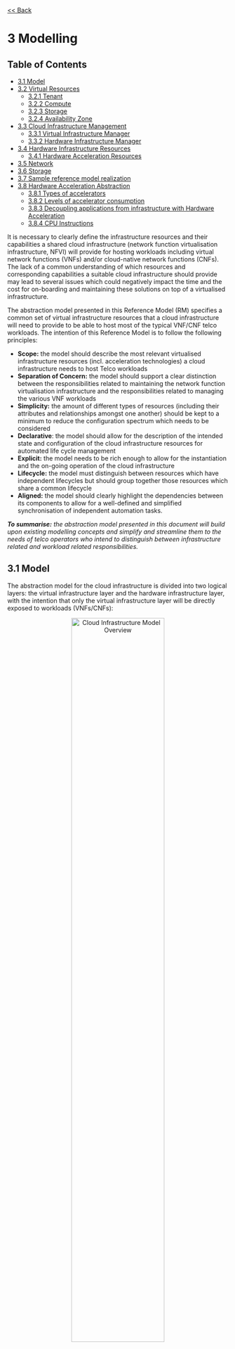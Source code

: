 [<< Back](../../ref_model)
# 3 Modelling

## Table of Contents
* [3.1 Model](#3.1)
* [3.2 Virtual Resources](#3.2)
  * [3.2.1 Tenant](#3.2.1)
  * [3.2.2 Compute](#3.2.2)
  * [3.2.3 Storage](#3.2.3)
  * [3.2.4 Availability Zone](#3.2.4)
* [3.3 Cloud Infrastructure Management](#3.3)
  * [3.3.1 Virtual Infrastructure Manager](#3.3.1)
  * [3.3.2 Hardware Infrastructure Manager](#3.3.2)
* [3.4 Hardware Infrastructure Resources](#3.4)
  * [3.4.1 Hardware Acceleration Resources](#3.4.1)
* [3.5 Network](#3.5)
* [3.6 Storage](#3.6)
* [3.7 Sample reference model realization](#3.7)
* [3.8 Hardware Acceleration Abstraction](#3.8)
  * [3.8.1 Types of accelerators](#3.8.1)
  * [3.8.2 Levels of accelerator consumption](#3.8.2)
  * [3.8.3 Decoupling applications from infrastructure with Hardware Acceleration](#3.8.3)
  * [3.8.4 CPU Instructions](#3.8.4)

It is necessary to clearly define the infrastructure resources and their capabilities a shared cloud infrastructure (network function virtualisation infrastructure, NFVI) will provide for hosting workloads including virtual network functions (VNFs) and/or cloud-native network functions (CNFs). The lack of a common understanding of which resources and corresponding capabilities a suitable cloud infrastructure should provide may lead to several issues which could negatively impact the time and the cost for on-boarding and maintaining these solutions on top of a virtualised infrastructure.

The abstraction model presented in this Reference Model (RM) specifies a common set of virtual infrastructure resources that a cloud infrastructure will need to provide to be able to host most of the typical VNF/CNF telco workloads. The intention of this Reference Model is to follow the following principles:

- **Scope:** the model should describe the most relevant virtualised infrastructure resources (incl. acceleration technologies) a cloud infrastructure needs to host Telco workloads
- **Separation of Concern:** the model should support a clear distinction between the responsibilities related to maintaining the network function virtualisation infrastructure and the responsibilities related to managing the various VNF workloads
- **Simplicity:** the amount of different types of resources (including their attributes and relationships amongst one another) should be kept to a minimum to reduce the configuration spectrum which needs to be considered
- **Declarative**: the model should allow for the description of the intended state and configuration of the cloud infrastructure resources for automated life cycle management
- **Explicit:** the model needs to be rich enough to allow for the instantiation and the on-going operation of the cloud infrastructure
- **Lifecycle:** the model must distinguish between resources which have independent lifecycles but should group together those resources which share a common lifecycle
- **Aligned:** the model should clearly highlight the dependencies between its components to allow for a well-defined and simplified synchronisation of independent automation tasks.

_**To summarise:** the abstraction model presented in this document will build upon existing modelling concepts and simplify and streamline them to the needs of telco operators who intend to distinguish between infrastructure related and workload related responsibilities._

<a name="3.1"></a>
## 3.1 Model

The abstraction model for the cloud infrastructure is divided into two logical layers: the virtual infrastructure layer and the hardware infrastructure layer, with the intention that only the virtual infrastructure layer will be directly exposed to workloads (VNFs/CNFs):

<p align="center"><img src="../figures/ch03-model-overview.png" alt="Cloud Infrastructure Model Overview" Title="Cloud Infrastructure Model Overview" width="65%"/></p>
<p align="center"><b>Figure 3-1:</b> Cloud Infrastructure Model Overview.</p>

The functionalities of each layer are as follows:
- **Virtual infrastructure resources:** These are all the infrastructure resources (compute, storage and networks) which the cloud infrastructure provides to the workloads such as VNFs/CNFs. These virtual resources can be managed by the tenants and tenant workloads directly or indirectly via an application programming interface (API).
- **Virtual infrastructure manager:** This consists of the software components that manage the virtual resources and make those management capabilities accessible via one or more APIs. The responsibilities of this functionality include the management of logical constructs such as tenants, tenant workloads, resource catalogues, identities, access controls, security policies, etc.
- **Hardware infrastructure manager:** This is a logical block of functionality responsible for the management of the abstracted hardware resources (compute, network and storage) and as such it is shielded from the direct involvement with server host software.
- **Physical Infrastructure Resources:** These consist of physical hardware components such as servers, (including random access memory, local storage, network ports, and hardware acceleration devices), storage devices, network devices, and the basic input output system (BIOS).
- **Workloads (VNFs/CNFs):** These consist of workloads such as virtualized and/or containerized network functions that run within a virtual machine (VM) or as a set of containers.

<a name="3.2"></a>
## 3.2 Virtual Resources

The virtual infrastructure resources provided by the Cloud Infrastructure can be grouped into four categories as shown in the diagram below:

<p align="center"><img src="../figures/ch03-model-virtual-resources.png" alt="NFVI Virtual Infrastructure Resources" Title="NFVI Virtual Infrastructure Resources" width="65%"/></p>
<p align="center"><b>Figure 3-2:</b> Virtual Infrastructure Resources provide virtual compute, storage and networks in a tenant context.</p>

- **Tenants:** represent an isolated and independently manageable elastic pool of compute, storage and network resources
- **Compute resources:** represent virtualised computes for workloads and other systems as necessary
- **Storage resources:** represent virtualised resources for persisting data
- **Network resources:** represent virtual resources providing layer 2 and layer 3 connectivity

The virtualised infrastructure resources related to these categories are listed below.

<a name="3.2.1"></a>
### 3.2.1 Tenant

A cloud infrastructure needs to be capable of supporting multiple tenants and has to isolate sets of infrastructure resources dedicated to specific workloads (VNF/CNF) from one another. Tenants represent an independently manageable logical pool of compute, storage and network resources abstracted from physical hardware.

_**Example**: a tenant within an OpenStack environment or a Kubernetes cluster._


| Attribute  | Description                                                                                             |
|------------|---------------------------------------------------------------------------------------------------------|
| `name`     | name of the logical resource pool                                                                       |
| `type`     | type of tenant (e.g. OpenStack tenant, Kubernetes cluster, …)                                           |
| `vcpus`    | max. number of virtual CPUs                                                                             |
| `ram`      | max. size of random access memory in GB                                                                 |
| `disk`     | max. size of ephemeral disk in GB                                                                       |
| `networks` | description of external networks required for inter-domain connectivity                                 |
| `metadata` | key/value pairs for selection of the appropriate physical context (e.g. location, availability zone, …) |

<p align="center"><b>Table 3-1:</b> Attributes of a tenant</p>

<a name="3.2.2"></a>
### 3.2.2 Compute
A virtual machine or a container/pod is used by a tenant capable of hosting the application components of workloads (VNFs). A virtual compute therefore requires a tenant context and, since it will need to communicate with other communication partners, it is assumed that the networks have been provisioned in advance.

_**Example**: a virtual compute descriptor as defined in TOSCA Simple Profile for NFV._

| Attribute      | Description                                                                   |
|----------------|-------------------------------------------------------------------------------|
| `name`         | name of the virtual host                                                      |
| `vcpus`        | number of virtual CPUs                                                        |
| `ram`          | size of random access memory in GB                                            |
| `disk`         | size of root disc in GB                                                       |
| `nics`         | sorted list of network interfaces connecting the host to the virtual networks |
| `acceleration` | key/value pairs for selection of the appropriate acceleration technology      |
| `metadata`     | key/value pairs for selection of the appropriate redundancy domain            |

<p align="center"><b>Table 3-2:</b> Attributes of compute resources</p>

<a name="3.2.3"></a>
### 3.2.3 Storage

A workload can request different types of storage based on data longevity: persistent or ephemeral storage.
Persistent storage outlives the compute instance whereas ephemeral storage is linked to compute instance lifecycle.

There are multiple storage performance requirements such as latency, IOPS and capacity. For example, a workload may require one of its storage device to provide low latency, high IOPS and very large/huge storage capacity (terabytes of data).
Low Latency storage is for workloads which have strong constraints on the time to access the storage.
High IOPS oriented storage is for workloads requiring lots of read/write actions.
Capacity oriented storage is for workloads that need lots of volumetry without strong perfomance constraints.

Storage resources have the following attributes:

| Attribute           | Description                                                              |
|---------------------|--------------------------------------------------------------------------|
| `name`              | name of storage resources                                                |
| `data availibilty`  | persistent or ephemeral                                                  |  
| `performance`       | latency, IOPS, capacity                            |
| `enhanced features` | replication, encryption                                                  |
| `type`              | block, object or file                                                    |
| `size`              | size in GB                                                       |

<p align="center"><b>Table 3-3:</b> Attributes of storage resources</p>


<a name="3.2.4"></a>
### 3.2.4 Availability Zone
An availability zone is a logical pool of physical resources (e.g. compute, block storage, and network).  These logical pools segment the physical resources of a cloud based on factors chosen by the cloud operator. The cloud operator may create availability zones based on location (rack, datacenter), or indirect failure domain dependencies like power sources.  Workloads can leverage availability zones to utilise multiple locations or avoid sharing failure domains for a workload, and thus increase its fault-tolerance.

As a logical group with operator-specified criteria, the only mandatory attribute for an Availability Zone is the name.

| Attribute | Description |
| --- | --- |
| `name` | name of the availability zone |

<p align="center"><b>Table 3-4:</b> Attributes of availability zones</p>

<a name="3.3"></a>
## 3.3 Cloud Infrastructure Management
Cloud infrastructure provides the capability to manage virtual and hardware resources via Application Programmable Interfaces or graphical user interfaces.

<a name="3.3.1"></a>
### 3.3.1 Virtual Infrastructure Manager
The virtual infrastructure manager allows to:

* setup, manage and delete tenants,
* setup, manage and delete user- and service-accounts,
* manage access privileges and
* provision, manage, monitor and delete virtual resources.

<p align="center"><img src="../figures/ch03-model-virtual-manager.png" alt="Virtual Infrastructure Manager" Title="Virtual Infrastructure Manager" width="65%"/></p>
<p align="center"><b>Figure 3-3:</b> Virtual Infrastructure Manager.</p>

 The virtual infrastructure manager needs to support the following functional aspects:

* **API/UI**: an application programming interface / user interface providing access to the virtual resource management function

* **Catalogue**: manages the collection of available templates for virtual resource the cloud infrastructure can provide

* **Inventory**: manages the information related to virtual resources of a cloud infrastructure

* **Scheduler**: receives requests via API/UI, provisions and manages virtual resources by coordinating the activities of the compute-, storage- and network resources managers

* **Monitoring**:  monitors and collects information on all events and the current state of all virtual resources

* **Additional Management Functions**: include identity management, access management, policy management (e.g. to enforce security policies), etc.

* **Compute Resources Manager**: provides a mechanism to provision virtual resources with the help of hardware compute resources

* **Storage Resources Manager**: provides a mechanism to provision virtual resources with the help of hardware storage resources

* **Network Resources Manager**: provides a mechanism to provision virtual resources with the help of hardware network resources

<a name="3.3.2"></a>
### 3.3.2 Hardware Infrastructure Manager
The hardware infrastructure manager allows to:
* provision, manage, monitor and delete hardware resources (underlay network, physical compute, physical storage, accelerators)
* manage hardware resource discovery and topology
* manage equipment
* manage hardware infrastructure telemetry and log collection services

<p align="center"><img src="../figures/ch03-model-hardware-manager.png" alt="Hardware Infrastructure Manager" Title="Hardware Infrastructure Manager" width="65%"/></p>
<p align="center"><b>Figure 3-4:</b> Hardware Infrastructure Manager.</p>

The hardware infrastructure manager needs to support the following functional aspects:

 * **API/UI**: an application programming interface / user interface providing access to the hardware resource management functions

* **Discovery**: discover and manages the information related to hardware resources of a cloud infrastructure

* **Equipment**: discover and manages the information related to hardware resources of a cloud infrastructure

* **Resource Allocation and Composition**: creates and allocates abstracted hardware resources

* **Monitoring**:  monitors and collects information on all events and the current state of all hardware resources

* **Topology**:  manages topological view of hardware resources

* **Additional Management Functions**: include identity management, access management, policy management (e.g. to enforce security policies), etc.

* **Underlay Network Resources Manager**: provides a mechanism to provision hardware resources for the use by the underlay network (e.g. switch fabric, smartNICs)

* **Physical Compute Resources Manager**: provides a mechanism to provision hardware compute resources

* **Physical Storage Resources Manager**: provides a mechanism to provision hardware storage resources

* **Accelerators**: provide a mechanism to provision hardware accelerator services

<a name="3.4"></a>
## 3.4 Hardware Infrastructure Resources

The physical compute, storage and network resources serve as the foundation of the cloud infrastructure. They are as such not directly exposed to the workloads (VNFs/CNFs).

<p align="center"><img src="../figures/ch03-model-physical-resources.png" alt="Hardware Infrastructure Resources" Title="Hardware Infrastructure Resources" width="65%"/></p>
<p align="center"><b>Figure 3-5:</b> Hardware Infrastructure Resources</p>

<a name="3.4.1"></a>
### 3.4.1 Hardware Acceleration Resources

...

More details in [Section 3.8 Hardware Acceleration Abstraction](https://github.com/cntt-n/CNTT/blob/master/doc/ref_model/chapters/chapter03.md#3.8).

<a name="3.5"></a>
## 3.5 Network
Networking, alongside Compute and Storage, is an integral part of the Cloud Infrastructure (Network Function Virtualisation Infrastructure). The general function of networking in this context is to provide the connectivity between various virtual and physical resources required for the delivery of a network service. Such connectivity may manifest itself as a virtualised network between VMs and/or containers (e.g. overlay networks managed by SDN controllers, and/or programmable network fabrics) or as an integration into the infrastructure hardware level for offloading some of the network service functionality.

Normalization of the integration reference points between different layers of the Cloud Infrastructure architecture is one of the main concerns. In the networking context the primary focus is directed on the packet flow and control flow interfaces between the virtual resources (referred to as Software (SW) Virtualisation Layer) and physical resources (referred to as Hardware (HW) Infrastructure Layer), as well as on related integration into the various MANO reference points (hardware/network infrastructure management, orchestration). The identification of these two different layers (SW Virtualisation Layer and HW Infrastructure Layer) remains in alignment with the separation of resources into virtual and physical resources, generally used in this document, see e.g. Figure 3-1. The importance of understanding the separation of concerns between SW Virtualisation Layer and HW Infrastructure Layer is important because without it, the cardinality of having multiple CaaS and IaaS instances executing on their own private virtual resources from the single shared HW Infrastructure Layer cannot be expressed into separate administrative domains.

Principles that should be followed during the development and definition of the networking scope for the Reference Model, Reference Architectures, Reference Implementations and Reference Conformance test suites:

* Abstraction: A standardized network abstraction layer between the Virtualisation Layers and the Network Physical Resources Layer that hides (or abstracts) the details of the Network Physical resources from the Virtualisation Layers.

> **Note:**  In deployment phases this principle may be applied in many different ways e.g. depending on target use case requirements, workload characteristics, different algorithm implementations of pipeline stages and available platforms. The network abstraction layer supports, for example, physical resources with or without programmable hardware acceleration, or programmable network switches

* Agnosticism: Define Network Fabric concepts and models that can carry any type of traffic in terms of:
  * Control, User and Management traffic types
  * Acceleration technologies that can support multiple types of infrastructure deployments and network function workloads

* Automation: Enable end-to-end automation, from Physical Fabric installation and provisioning to automation of workloads (VNF/CNF) onboarding.

* Openness: All networking is based on open source or standardized APIs (North Bound Interfaces (NBI) and South Bound Interfaces (SBI)) and should enable integration of open source networking components such as SDN controllers.

* Programmability: Network model enables a programmable forwarding plane controlled from a separately deployed control plane.

* Scalability: Network model enables scalability to handle all traffic traverse North-South and East-West enabling small up to large deployments in a non-blocking manner.

* Workload agnostic: Network model is capable of providing connectivity to any type of workloads, including VNF, CNF and BareMetal workloads.

* Carrier Grade: Network model is capable of supporting deployments of the carrier grade workloads.

* Future proof: Network model is extendible to support known and emerging technology trends including SmartNICs, FPGAs and Programmable Switches, integrated for multi-clouds, and Edge related technologies.

<a name="3.6"></a>
## 3.6 Storage
The general function of storage subsystem is to provide the needed data store to various virtual and physical resources required for the delivery of a network service. In cloud infrastructure such storage may manifest itself in various ways like storage endpoints being exposed over network from software defined storage dedicated clusters or hyperconverged nodes (combining storage and other functions like compute or networking).
Storage also follows the alignment of separated virtual and physical resources of SW Virtualization Layer and HW infrastructure. Reasons for such alignment are described more in Section 3.5. The following principles apply to Storage scope for the Reference Model, Reference Architectures, Reference Implementations and Reference Conformance test suites:
* Abstraction: A standardized storage abstraction layer between the Virtualisation Layers and the Storage Physical Resources Layer that hides (or abstracts) the details of the Storage Physical resources from the Virtualisation Layers.
* Agnosticism: Define Storage subsystem concepts and models that can provide various storage types and performance requirements (more in Virtual Resources [3.2.3 Storage](#3.2.3)).
* Automation: Enable end-to-end automation, from Physical Storage installation and provisioning to automation of workloads (VNF/CNF) onboarding.
* Openness: All storage is based on open source or standardized APIs (North Bound Interfaces (NBI) and South Bound Interfaces (SBI)) and should enable integration of storage components such as Software Defined Storage controllers.
* Scalability: Storage model enables scalability to enable small up to large deployments.
* Workload agnostic: Storage model can provide storage functionality to any type of workloads, including VNF, CNF and BareMetal workloads.
* Future proof: Storage model is extendible to support known and emerging technology trends covering spectrum of memory-storage technologies including Software Defined Storage with mix of SATA- and NVMe-based SSDs, DRAM and Persistent Memory, integrated for multi-clouds, and Edge related technologies.

<a name="3.7"></a>
## 3.7 Sample reference model realization

The following diagram presents an example of the realization of the reference model, where a virtual infrastructure layer contains three coexisting but different types of implementation: a typical IaaS using VMs and a hypervisor for virtualisation, a CaaS on VM/hypervisor, and a CaaS on bare metal. This diagram is presented for illustration purposes only and it does not preclude validity of many other different combinations of implementation types. Note that the model enables several potentially different controllers orchestrating different type of resources (virtual and/or hardware). Management clients can manage virtual resources via Virtual Infrastructure Manager (Container Infrastructure Service Manager for CaaS, or Virtual Infrastructure Manager for IaaS), or alternatively hardware infrastructure resources via hardware infrastructure manager.  The latter situation may occur for instance when an orchestrator (an example of a management client) is involved in provisioning the physical network resources with the assistance of the controllers. Also, this realization example would enable implementation of a programmable fabric.

<p align="center"><img src="../figures/ch03-model-realization-diagram-2.png" alt="Reference model realization example" Title="Reference model realization example" width="65%"/></p>
<p align="center"><b>Figure 3-6:</b> Reference model realization example</p>

The terms Container Infrastructure Service Instance and Container Infrastructure Service Manager should be understood as defined in ETSI GR NFV-IFA 029 V3.3.1 [4]. More detailed deployment examples can be found in [Section 4.3](https://github.com/cntt-n/CNTT/blob/master/doc/ref_model/chapters/chapter04.md#43-networking) of this Reference Model document.

<a name="3.8"></a>
## 3.8 Hardware Acceleration Abstraction

<a name="3.8.1"></a>
### 3.8.1 Types of accelerators

<a name="3.8.2"></a>
### 3.8.2 Levels of accelerator consumption

<a name="3.8.3"></a>
### 3.8.3 Decoupling applications from infrastructure with Hardware Acceleration


<a name="3.8.4"></a>
### 3.8.4 CPU Instructions

CPU architecture often includes instructions and execution blocks for most common compute-heavy algorithms like block cypher (example AES-NI), Random Number Generator or vector instructions. Those are normally consumed in software infrastructure or application by using enabled software libraries that will run faster when instructions are available and slower when instructions are not available so other more general CPU instructions are used. CPU instructions don’t need to be activated or life-cycle-managed. Finding such compute nodes during scheduling workloads can be done by application control/orchestrator using OpenStack Nova filters or Kubernetes Node Feature Discovery labels, or directly from the Hardware Management layer.


